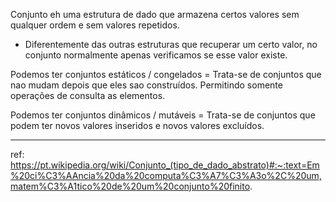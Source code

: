 Conjunto eh uma estrutura de dado que armazena certos valores sem qualquer ordem e sem valores repetidos.

- Diferentemente das outras estruturas que recuperar um certo valor, no conjunto normalmente apenas verificamos se esse valor existe.

Podemos ter conjuntos estáticos / congelados = Trata-se de conjuntos que nao mudam depois que eles sao construídos. Permitindo somente operações de consulta as elementos.

Podemos ter conjuntos dinâmicos / mutáveis = Trata-se de conjuntos que podem ter novos valores inseridos e novos valores excluídos.

---

ref: https://pt.wikipedia.org/wiki/Conjunto_(tipo_de_dado_abstrato)#:~:text=Em%20ci%C3%AAncia%20da%20computa%C3%A7%C3%A3o%2C%20um,matem%C3%A1tico%20de%20um%20conjunto%20finito.

